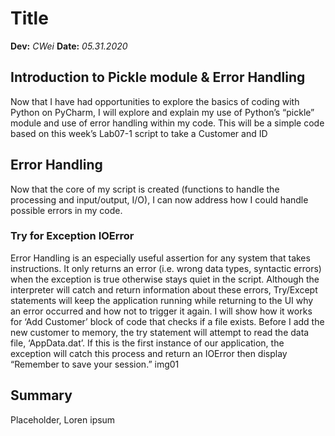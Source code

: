 # Title
**Dev:** *CWei*
**Date:** *05.31.2020*
## Introduction to Pickle module & Error Handling
Now that I have had opportunities to explore the basics of coding with Python on PyCharm, I will explore and explain my use of Python’s “pickle” module and use of error handling within my code. This will be a simple code based on this week’s Lab07-1 script to take a Customer and ID

## Error Handling
Now that the core of my script is created (functions to handle the processing and input/output, I/O), I can now address how I could handle possible errors in my code.

### Try for Exception IOError
Error Handling is an especially useful assertion for any system that takes instructions. It only returns an error (i.e. wrong data types, syntactic errors) when the exception is true otherwise stays quiet in the script. Although the interpreter will catch and return information about these errors, Try/Except statements will keep the application running while returning to the UI why an error occurred and how not to trigger it again.
I will show how it works for ‘Add Customer’ block of code that checks if a file exists. Before I add the new customer to memory, the try statement will attempt to read the data file, ‘AppData.dat’. If this is the first instance of our application, the exception will catch this process and return an IOError then display “Remember to save your session.”
img01

## Summary
Placeholder, Loren ipsum
